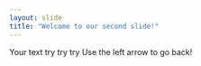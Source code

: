 ```yaml
---
layout: slide
title: "Welcome to our second slide!"
---
```

Your text try try try
Use the left arrow to go back!
